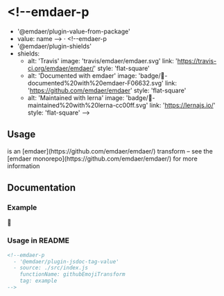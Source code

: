 # <!--emdaer-p
  - '@emdaer/plugin-value-from-package'
  - value: name
--> · <!--emdaer-p
  - '@emdaer/plugin-shields'
  - shields:
      - alt: 'Travis'
        image: 'travis/emdaer/emdaer.svg'
        link: 'https://travis-ci.org/emdaer/emdaer/'
        style: 'flat-square'
      - alt: 'Documented with emdaer'
        image: 'badge/📓-documented%20with%20emdaer-F06632.svg'
        link: 'https://github.com/emdaer/emdaer'
        style: 'flat-square'
      - alt: 'Maintained with lerna'
        image: 'badge/🐉-maintained%20with%20lerna-cc00ff.svg'
        link: 'https://lernajs.io/'
        style: 'flat-square'
-->

<!--emdaer-p
  - '@emdaer/plugin-value-from-package'
  - value: description
-->

## Usage

<!--emdaer-p
   - '@emdaer/plugin-value-from-package'
   - value: name
--> is an [emdaer](https://github.com/emdaer/emdaer/) transform – see the [emdaer monorepo](https://github.com/emdaer/emdaer/) for more information

## Documentation

### Example
:100:

<!--emdaer-t
  - '@emdaer/transform-github-emoji'
-->

### Usage in README

```md
<!--emdaer-p 
  - '@emdaer/plugin-jsdoc-tag-value'
  - source: ./src/index.js
    functionName: githubEmojiTransform
    tag: example
-->
```

<!--emdaer-p
  - '@emdaer/plugin-documentation'
  - sources:
    - ./src/index.js
-->

